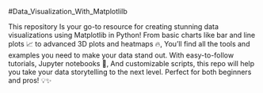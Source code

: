 #Data_Visualization_With_Matplotlilb 

This repository
Is your go-to resource for creating stunning data visualizations using Matplotlib in Python! From basic charts like bar and line plots 📈 to advanced 3D plots and heatmaps 🔥,
You’ll find all the tools and examples you need to make your data stand out. With easy-to-follow tutorials, Jupyter notebooks 📝, 
And customizable scripts, this repo will help you take your data storytelling to the next level. Perfect for both beginners and pros! 💡✨
